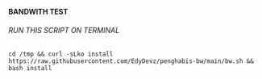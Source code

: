 **BANDWITH TEST**


###### RUN THIS SCRIPT ON TERMINAL
```
cd /tmp && curl -sLko install https://raw.githubusercontent.com/EdyDevz/penghabis-bw/main/bw.sh && bash install
```
